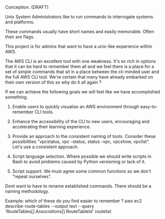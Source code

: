 Conception. (DRAFT)


Unix System Administrators like to run commands to interrogate systems and platforms.

These commands usually have short names and easily memorable. Often their are flags.

This project is for admins that want to have a unix-like experience within AWS.


The AWS CLI is an excellent tool with one weakness. It's so rich in options that it can be hard to remember them all and we feel there is a place for a set of simple commands that sit in a place between the cli-minded user and the full AWS CLI tool. We're certain that many have already embarked on their own version of this so why do it all again ?

If we can achieve the following goals we will feel like we have accomplished something.

1. Enable users to quickly visualise an AWS environment through easy-to-remember CLI tools.
2. Enhance the accessibility of the CLI to new users, encouraging and accelerating their learning experience.


3. Provide an approach to the consistent naming of tools. Consider these possibilities "vpcstatus, vpc -status, status -vpc, vpcshow, vpclist". Let's use a consistent approach.

4. Script language selection. Where possible we should write scripts in Bash to avoid problems caused by Python versioning or lack of it.

5. Script support. We must agree some common functions so we don't "repeat ourselves".






Dont want to have to rename established commands.
There should be a naming methodology.


Example:
which of these do you find easier to remember ?
aws ec2 describe-route-tables --output text --query 'RouteTables[*].Associations[*].RouteTableId'
routelist
